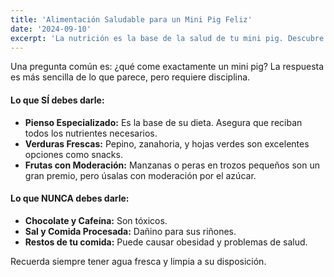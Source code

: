```yaml
---
title: 'Alimentación Saludable para un Mini Pig Feliz'
date: '2024-09-10'
excerpt: 'La nutrición es la base de la salud de tu mini pig. Descubre qué alimentos son seguros y cuáles debes evitar a toda costa.'
---
```


Una pregunta común es: ¿qué come exactamente un mini pig? La respuesta es más sencilla de lo que parece, pero requiere disciplina.

#### Lo que SÍ debes darle:
* **Pienso Especializado:** Es la base de su dieta. Asegura que reciban todos los nutrientes necesarios.
* **Verduras Frescas:** Pepino, zanahoria, y hojas verdes son excelentes opciones como snacks.
* **Frutas con Moderación:** Manzanas o peras en trozos pequeños son un gran premio, pero úsalas con moderación por el azúcar.

#### Lo que NUNCA debes darle:
* **Chocolate y Cafeína:** Son tóxicos.
* **Sal y Comida Procesada:** Dañino para sus riñones.
* **Restos de tu comida:** Puede causar obesidad y problemas de salud.

Recuerda siempre tener agua fresca y limpia a su disposición.